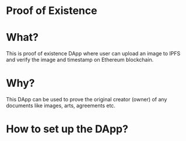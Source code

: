 # Proof of Existence

# What?
This is proof of existence DApp where user can upload an image to IPFS and verify the image and timestamp on Ethereum blockchain.

# Why?
This DApp can be used to prove the original creator (owner) of any documents like images, arts, agreements etc.

# How to set up the DApp?


